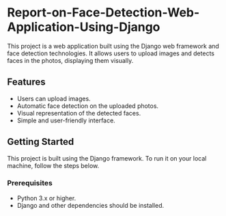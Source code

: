 # Report-on-Face-Detection-Web-Application-Using-Django

This project is a web application built using the Django web framework and face detection technologies. It allows users to upload images and detects faces in the photos, displaying them visually.

## Features
- Users can upload images.
- Automatic face detection on the uploaded photos.
- Visual representation of the detected faces.
- Simple and user-friendly interface.

## Getting Started

This project is built using the Django framework. To run it on your local machine, follow the steps below.

### Prerequisites

- Python 3.x or higher.
- Django and other dependencies should be installed.



